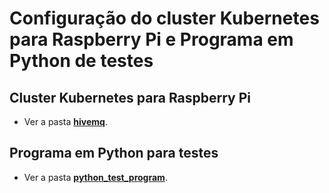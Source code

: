 # Configuração do cluster Kubernetes para Raspberry Pi e Programa em Python de testes

## Cluster Kubernetes para Raspberry Pi
- Ver a pasta [**hivemq**](./hivemq).

## Programa em Python para testes
- Ver a pasta [**python_test_program**](./python_test_program).
